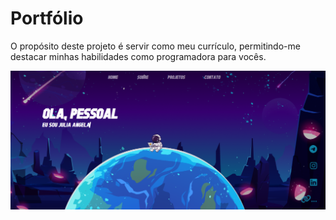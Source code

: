 # Portfólio

O propósito deste projeto é servir como meu currículo, permitindo-me destacar minhas habilidades como programadora para vocês.

![Alt text](/Img's/Capa.png)